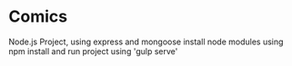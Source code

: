 # Comics
Node.js Project, using express and mongoose
install node modules using npm install and
run project using  'gulp serve' 
